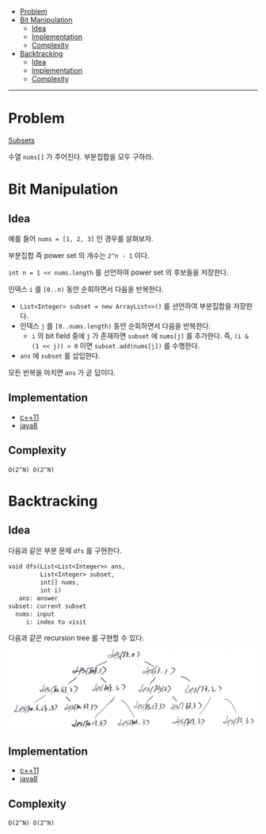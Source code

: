 - [Problem](#problem)
- [Bit Manipulation](#bit-manipulation)
  - [Idea](#idea)
  - [Implementation](#implementation)
  - [Complexity](#complexity)
- [Backtracking](#backtracking)
  - [Idea](#idea-1)
  - [Implementation](#implementation-1)
  - [Complexity](#complexity-1)

-----

# Problem

[Subsets](https://leetcode.com/problems/subsets/)

수열 `nums[]` 가 주어진다. 부분집합을 모두 구하라.

# Bit Manipulation

## Idea

예를 들어 `nums = [1, 2, 3]` 인 경우를 살펴보자.

부분집합 즉 power set 의 개수는 `2^n - 1` 이다.

`int n = 1 << nums.length` 를 선언하여 power set 의
후보들을 저장한다.

인덱스 `i` 를 `[0..n)` 동안 순회하면서 다음을 반복한다.
* `List<Integer> subset = new ArrayList<>()` 를 선언하여 부분집합을 저장한다.
* 인덱스 `j` 를 `[0..nums.length)` 동안 순회하면서 다음을 반복한다.
  * `i` 의 bit field 중에 `j` 가 존재하면 `subset` 에 `nums[j]` 를 추가한다. 즉, `(i & (1 << j)) > 0` 이면 `subset.add(nums[j])` 를 수행한다.
* `ans` 에 `subset` 를 삽입한다.
    
모든 반복을 마치면 `ans` 가 곧 답이다.

## Implementation

* [c++11](a.cpp)
* [java8](Solution.java)

## Complexity

```
O(2^N) O(2^N)
```

# Backtracking

## Idea

다음과 같은 부분 문제 `dfs` 를 구현한다.

```
void dfs(List<List<Integer>> ans, 
         List<Integer> subset, 
         int[] nums,
         int i)
   ans: answer
subset: current subset
  nums: input
     i: index to visit
```

다음과 같은 recursion tree 를 구현할 수 있다.

![](recursion_tree.png)

## Implementation

* [c++11](a.cpp)
* [java8](Solution.java)

## Complexity

```
O(2^N) O(2^N)
```
